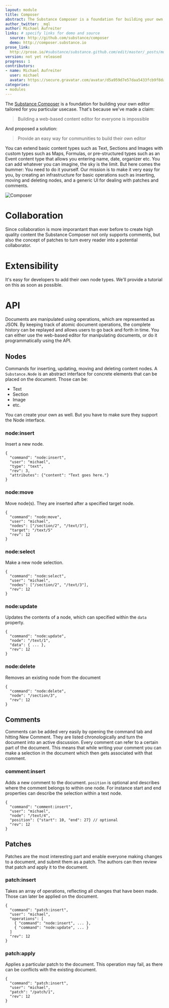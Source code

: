 ```yaml
---
layout: module
title: Composer
abstract: The Substance Composer is a foundation for building your own editor tailored for you particular usecase.
author_twitter: _mql
author: Michael Aufreiter
links: # specify links for demo and source
  source: http://github.com/substance/composer
  demo: http://composer.substance.io
prose_link:
  http://prose.io/#substance/substance.github.com/edit/master/_posts/modules/0100-01-04-composer.md
version: not yet released
progress: 1
contributors:
- name: Michael Aufreiter
  user: michael
  avatar: https://secure.gravatar.com/avatar/d5a959d7e57daa5433fcb9f8da40be4b?d=https://a248.e.akamai.net/assets.github.com%2Fimages%2Fgravatars%2Fgravatar-140.png
categories:
- modules
---
```



The [Substance Composer](http://github.com/substance/composer) is a foundation for building your own editor tailored for you particular usecase. That's because we've made a claim:

> Building a web-based content editor for everyone is impossible

And proposed a solution:

> Provide an easy way for communities to build their own editor


You can extend basic content types such as Text, Sections and Images with custom types such as Maps, Formulas, or pre-structured types such as an Event content type that allows you entering name, date, organizer etc. You can add whatever you can imagine, the sky is the limit. But here comes the bummer: You need to do it yourself. Our mission is to make it very easy for you, by creating an infrastructure for basic operations such as inserting, moving and deleting nodes, and a generic UI for dealing with patches and comments.




![Composer](https://github.com/substance/composer/raw/master/assets/composer.png)


# Collaboration

Since collaboration is more imporantant than ever before to create high quality content the Substance Composer not only supports comments, but also the concept of patches to turn every reader into a potential collaborator.


# Extensibility

It's easy for developers to add their own node types. We'll provide a tutorial on this as soon as possible.

# API

Documents are manipulated using operations, which are represented as JSON. By keeping track of atomic document operations, the complete history can be replayed and allows users to go back and forth in time. You can either use the web-based editor for manipulating documents, or do it programmatically using the API.


## Nodes

Commands for inserting, updating, moving and deleting content nodes. A `Substance.Node` is an abstract interface for concrete elements that can be placed on the document. Those can be:

- Text
- Section
- Image
- etc.

You can create your own as well. But you have to make sure they support the Node interface.


### node:insert

Insert a new node.


    {
      "command": "node:insert", 
      "user": "michael",
      "type": "text",
      "rev": 3,
      "attributes": {"content": "Text goes here."}
    }


### node:move

Move node(s). They are inserted after a specified target node.


    {
      "command": "node:move", 
      "user": "michael",
      "nodes": ["/section/2", "/text/3"],
      "target": "/text/5"
      "rev": 12
    }


### node:select

Make a new node selection.

    {
      "command": "node:select",
      "user": "michael",
      "nodes": ["/section/2", "/text/3"],
      "rev": 12
    }


### node:update

Updates the contents of a node, which can specified within the `data` property.


    {
      "command": "node:update",
      "node": "/text/1",
      "data": { ... },
      "rev": 12
    }

### node:delete

Removes an existing node from the document


    {
      "command": "node:delete",
      "node": "/section/3",
      "rev": 12
    }

## Comments

Comments can be added very easily by opening the command tab and hitting New Comment. They are listed chronologically and turn the document into an active discussion. Every comment can refer to a certain part of the document. This means that while writing your comment you can make a selection in the document which then gets associated with that comment.


### comment:insert

Adds a new comment to the document. `position` is optional and describes where the comment belongs to within one node. For instance start and end properties can describe the selection within a text node. 


    {
      "command": "comment:insert",
      "user": "michael",
      "node": "/text/4",
      "position": {"start": 10, "end": 27} // optional
      "rev": 12
    }

## Patches

Patches are the most interesting part and enable everyone making changes to a document, and submit them as a patch. The authors can then review that patch and apply it to the document.

### patch:insert

Takes an array of operations, reflecting all changes that have been made. Those can later be applied on the document.


    {
      "command": "patch:insert",
      "user": "michael",
      "operations": [
      	{ "command": "node:insert", ... },
        { "command": "node:update", ... }
      ]
      "rev": 12
    }


### patch:apply

Applies a particular patch to the document. This operation may fail, as there can be conflicts with the existing document.

    {
      "command": "patch:insert",
      "user": "michael",
      "patch": "/patch/1",
      "rev": 12
    }